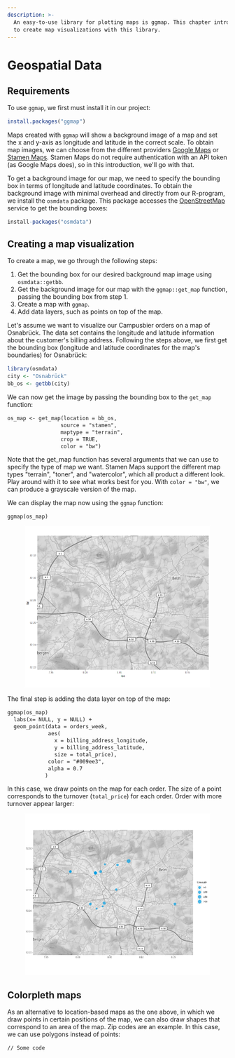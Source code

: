 ```yaml
---
description: >-
  An easy-to-use library for plotting maps is ggmap. This chapter introduces how
  to create map visualizations with this library.
---
```


# Geospatial Data

## Requirements

To use `ggmap`, we first must install it in our project:

```r
install.packages("ggmap")
```

Maps created with `ggmap` will show a background image of a map and set the x and y-axis as longitude and latitude in the correct scale. To obtain map images, we can choose from the different providers [Google Maps](https://www.google.com/maps) or [Stamen Maps](http://maps.stamen.com/).  Stamen Maps do not require authentication with an API token (as Google Maps does), so in this introduction, we'll go with that.&#x20;

To get a background image for our map, we need to specify the bounding box in terms of longitude and latitude coordinates. To obtain the background image with minimal overhead and directly from our R-program, we install the `osmdata` package. This package accesses the [OpenStreetMap](https://www.openstreetmap.org/) service to get the bounding boxes:

```r
install-packages("osmdata")
```

## Creating a map visualization

To create a map, we go through the following steps:

1. Get the bounding box for our desired background map image using `osmdata::getbb`.
2. Get the background image for our map with the `ggmap::get_map` function, passing the bounding box from step 1.
3. Create a map with `ggmap`.
4. Add data layers, such as points on top of the map.

Let's assume we want to visualize our Campusbier orders on a map of Osnabrück. The data set contains the longitude and latitude information about the customer's billing address. Following the steps above, we first get the bounding box (longitude and latitude coordinates for the map's boundaries) for Osnabrück:

```r
library(osmdata)
city <- "Osnabrück"
bb_os <- getbb(city)
```

We can now get the image by passing the bounding box to the `get_map` function:

```
os_map <- get_map(location = bb_os,
                 source = "stamen",
                 maptype = "terrain",
                 crop = TRUE,
                 color = "bw")
```

Note that the get\_map function has several arguments that we can use to specify the type of map we want. Stamen Maps support the different map types "terrain", "toner", and "watercolor", which all product a different look. Play around with it to see what works best for you. With `color = "bw"`, we can produce a grayscale version of the map.

We can display the map now using the `ggmap` function:

```
ggmap(os_map)
```

<figure><img src="../.gitbook/assets/image (55).png" alt=""><figcaption></figcaption></figure>

The final step is adding the data layer on top of the map:

```
ggmap(os_map)
  labs(x= NULL, y = NULL) +
  geom_point(data = orders_week, 
             aes(
               x = billing_address_longitude, 
               y = billing_address_latitude,
               size = total_price),
             color = "#009ee3",
             alpha = 0.7
            )
```

In this case, we draw points on the map for each order. The size of a point corresponds to the turnover (`total_price`) for each order. Order with more turnover appear larger:&#x20;

<figure><img src="../.gitbook/assets/image.png" alt=""><figcaption></figcaption></figure>

## Colorpleth maps

As an alternative to location-based maps as the one above, in which we draw points in certain positions of the map, we can also draw shapes that correspond to an area of the map. Zip codes are an example. In this case, we can use polygons instead of points:

```
// Some code
```





